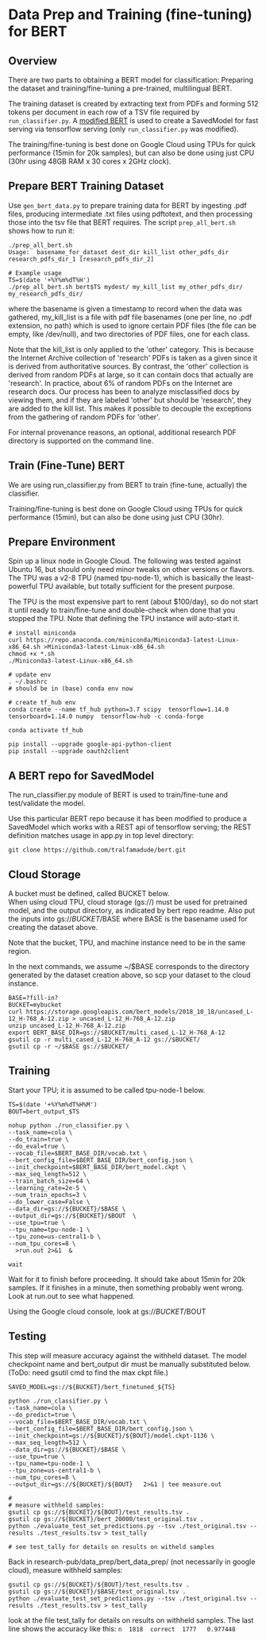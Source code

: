 #                Data Prep and Training (fine-tuning) for BERT

## Overview
There are two parts to obtaining a BERT model for classification: Preparing the dataset and
training/fine-tuning a pre-trained, multilingual BERT. 

The training dataset is created by extracting text from PDFs and forming 512 tokens per document in each
row of a TSV file required by `run_classifier.py`. A [modified BERT](https://github.com/tralfamadude/bert)
 is used to create a SavedModel for fast serving via tensorflow serving 
 (only `run_classifier.py` was modified). 

The training/fine-tuning is best done on Google Cloud using TPUs for quick performance (15min for 20k 
samples), but can also be done using just CPU (30hr using 48GB RAM x 30 cores x 2GHz clock). 

##                  Prepare BERT Training Dataset
Use `gen_bert_data.py` to prepare training data for BERT by ingesting .pdf files, producing 
intermediate .txt files using pdftotext, and then processing those into the tsv file that
BERT requires. The script `prep_all_bert.sh` shows how to run it:
```
./prep_all_bert.sh
Usage:  basename_for_dataset dest_dir kill_list other_pdfs_dir research_pdfs_dir_1 [research_pdfs_dir_2]

# Example usage
TS=$(date '+%Y%m%dT%H')
./prep_all_bert.sh bert$TS mydest/ my_kill_list my_other_pdfs_dir/ my_research_pdfs_dir/ 
```
where the basename is given a timestamp to record when the data was gathered, my_kill_list is a file with
pdf file basenames (one per line, no .pdf extension, no path) which is used to ignore certain PDF files (the file can be
empty, like /dev/null), and two directories of PDF files, one for each class. 

Note that the kill_list is only applied to the 'other' category. This is because the Internet Archive collection
of 'research' PDFs is taken as a given since it is derived from authoritative sources. 
By contrast, the 'other' collection is derived from random PDFs at large, so it can contain docs that
actually are 'research'. In practice, about 6% of random PDFs on the Internet are research docs. Our process has 
been to analyze misclassified docs by viewing them, and if they are labeled 'other' but should be
'research', they are added to the kill list. This makes it possible to decouple the exceptions from 
the gathering of random PDFs for 'other'. 

For internal provenance reasons, an optional, additional research PDF directory is supported on the 
command line.  

##                       Train (Fine-Tune) BERT
We are using run_classifier.py from BERT to train (fine-tune, actually) the classifier. 

Training/fine-tuning is best done on Google Cloud using TPUs for quick performance (15min), but can also
be done using just CPU (30hr). 

## Prepare Environment
Spin up a linux node in Google Cloud. The following was tested against Ubuntu 16, but should only need
minor tweaks on other versions or flavors. The TPU was a v2-8 TPU (named tpu-node-1), which is basically 
the least-powerful TPU available, but totally sufficient for the present purpose. 

The TPU is the most expensive part to rent (about $100/day), so do not start it until ready to train/fine-tune and double-check
when done that you stopped the TPU. Note that defining the TPU instance will auto-start it.
```
# install miniconda
curl https://repo.anaconda.com/miniconda/Miniconda3-latest-Linux-x86_64.sh >Miniconda3-latest-Linux-x86_64.sh
chmod +x *.sh
./Miniconda3-latest-Linux-x86_64.sh

# update env
. ~/.bashrc
# should be in (base) conda env now

# create tf_hub env
conda create --name tf_hub python=3.7 scipy  tensorflow=1.14.0 tensorboard=1.14.0 numpy  tensorflow-hub -c conda-forge

conda activate tf_hub

pip install --upgrade google-api-python-client
pip install --upgrade oauth2client

```
##       A BERT repo for SavedModel
The run_classifier.py module of BERT is used to train/fine-tune and test/validate the model. 

Use this particular BERT repo because it has been modified to produce a SavedModel which works with 
a REST api of tensorflow serving; the REST definition matches usage in app.py in top level directory:
```
git clone https://github.com/tralfamadude/bert.git

```

##         Cloud Storage
A bucket must be defined, called BUCKET below.  
When using cloud TPU, cloud storage (gs://) must be used for pretrained model,
and the output directory, as indicated by bert repo readme.
Also put the inputs into gs://${BUCKET}/$BASE where BASE is the basename used for creating the dataset above.

Note that the bucket, TPU, and machine instance need to be in the same region. 

In the next commands, we assume ~/$BASE corresponds to the directory generated by the dataset creation above,
so scp your dataset to the cloud instance. 
 
```
BASE=?fill-in?
BUCKET=mybucket
curl https://storage.googleapis.com/bert_models/2018_10_18/uncased_L-12_H-768_A-12.zip > uncased_L-12_H-768_A-12.zip
unzip uncased_L-12_H-768_A-12.zip
export BERT_BASE_DIR=gs://$BUCKET/multi_cased_L-12_H-768_A-12
gsutil cp -r multi_cased_L-12_H-768_A-12 gs://$BUCKET/
gsutil cp -r ~/$BASE gs://$BUCKET/

```
##         Training
Start your TPU; it is assumed to be called tpu-node-1 below. 
```
TS=$(date '+%Y%m%dT%H%M')
BOUT=bert_output_$TS

nohup python ./run_classifier.py \
--task_name=cola \
--do_train=true \
--do_eval=true \
--vocab_file=$BERT_BASE_DIR/vocab.txt \
--bert_config_file=$BERT_BASE_DIR/bert_config.json \
--init_checkpoint=$BERT_BASE_DIR/bert_model.ckpt \
--max_seq_length=512 \
--train_batch_size=64 \
--learning_rate=2e-5 \
--num_train_epochs=3 \
--do_lower_case=False \
--data_dir=gs://${BUCKET}/$BASE \
--output_dir=gs://${BUCKET}/$BOUT  \
--use_tpu=true \
--tpu_name=tpu-node-1 \
--tpu_zone=us-central1-b \
--num_tpu_cores=8 \
  >run.out 2>&1  & 

wait
```
Wait for it to finish before proceeding. It should take about 15min for 20k samples. 
If it finishes in a minute, then
something probably went wrong. Look at run.out to see what happened. 

Using the Google cloud console, look at gs://${BUCKET}/$BOUT 

##        Testing
This step will measure accuracy against the withheld dataset. 
The model checkpoint name and bert_output dir must be manually substituted below.
(ToDo: need gsutil cmd to find the max ckpt file.)
```
SAVED_MODEL=gs://${BUCKET}/bert_finetuned_${TS}

python ./run_classifier.py \
--task_name=cola \
--do_predict=true \
--vocab_file=$BERT_BASE_DIR/vocab.txt \
--bert_config_file=$BERT_BASE_DIR/bert_config.json \
--init_checkpoint=gs://${BUCKET}/${BOUT}/model.ckpt-1136 \
--max_seq_length=512 \
--data_dir=gs://${BUCKET}/$BASE \
--use_tpu=true \
--tpu_name=tpu-node-1 \
--tpu_zone=us-central1-b \
--num_tpu_cores=8 \
--output_dir=gs://${BUCKET}/${BOUT}   2>&1 | tee measure.out

#  
# measure withheld samples:
gsutil cp gs://${BUCKET}/${BOUT}/test_results.tsv .
gsutil cp gs://${BUCKET}/bert_20000/test_original.tsv .
python ./evaluate_test_set_predictions.py --tsv ./test_original.tsv --results ./test_results.tsv > test_tally

# see test_tally for details on results on witheld samples

```
Back in research-pub/data_prep/bert_data_prep/ (not necessarily in google cloud), measure withheld samples:
```
gsutil cp gs://${BUCKET}/${BOUT}/test_results.tsv .
gsutil cp gs://${BUCKET}/$BASE/test_original.tsv .
python ./evaluate_test_set_predictions.py --tsv ./test_original.tsv --results ./test_results.tsv > test_tally
```
look at the file test_tally for details on results on withheld samples. The last line shows the 
accuracy like this: `n  1818  correct  1777   0.977448`

